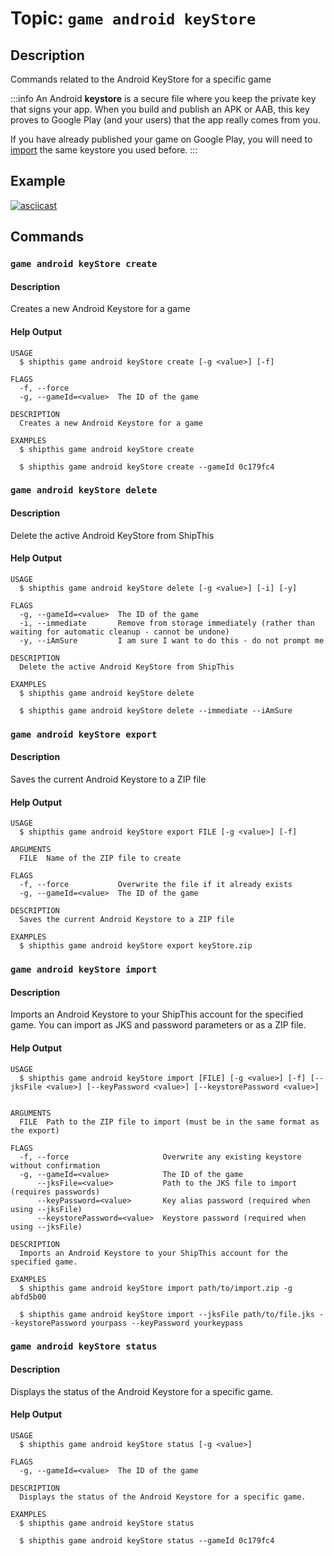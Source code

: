 # Topic: `game android keyStore`

## Description

Commands related to the Android KeyStore for a specific game

:::info
An Android **keystore** is a secure file where you keep the private key that signs your app. When you build and publish an APK or AAB, this key proves to Google Play (and your users) that the app really comes from you.  

If you have already published your game on Google Play, you will need to [import](#game-android-keystore-import) the same keystore you used before.
:::

## Example

[![asciicast](https://asciinema.org/a/S3R73FuaGMCwu2C0dHSC0BrJB.svg)](https://asciinema.org/a/S3R73FuaGMCwu2C0dHSC0BrJB#shipthis-col80row24)

## Commands

### `game android keyStore create`

#### Description

Creates a new Android Keystore for a game

#### Help Output

```help
USAGE
  $ shipthis game android keyStore create [-g <value>] [-f]

FLAGS
  -f, --force
  -g, --gameId=<value>  The ID of the game

DESCRIPTION
  Creates a new Android Keystore for a game

EXAMPLES
  $ shipthis game android keyStore create

  $ shipthis game android keyStore create --gameId 0c179fc4
```

### `game android keyStore delete`

#### Description

Delete the active Android KeyStore from ShipThis

#### Help Output

```help
USAGE
  $ shipthis game android keyStore delete [-g <value>] [-i] [-y]

FLAGS
  -g, --gameId=<value>  The ID of the game
  -i, --immediate       Remove from storage immediately (rather than waiting for automatic cleanup - cannot be undone)
  -y, --iAmSure         I am sure I want to do this - do not prompt me

DESCRIPTION
  Delete the active Android KeyStore from ShipThis

EXAMPLES
  $ shipthis game android keyStore delete

  $ shipthis game android keyStore delete --immediate --iAmSure
```

### `game android keyStore export`

#### Description

Saves the current Android Keystore to a ZIP file

#### Help Output

```help
USAGE
  $ shipthis game android keyStore export FILE [-g <value>] [-f]

ARGUMENTS
  FILE  Name of the ZIP file to create

FLAGS
  -f, --force           Overwrite the file if it already exists
  -g, --gameId=<value>  The ID of the game

DESCRIPTION
  Saves the current Android Keystore to a ZIP file

EXAMPLES
  $ shipthis game android keyStore export keyStore.zip
```

### `game android keyStore import`

#### Description

Imports an Android Keystore to your ShipThis account for the specified game. You can import as JKS and password parameters or as a ZIP file.

#### Help Output

```help
USAGE
  $ shipthis game android keyStore import [FILE] [-g <value>] [-f] [--jksFile <value>] [--keyPassword <value>] [--keystorePassword <value>]


ARGUMENTS
  FILE  Path to the ZIP file to import (must be in the same format as the export)

FLAGS
  -f, --force                     Overwrite any existing keystore without confirmation
  -g, --gameId=<value>            The ID of the game
      --jksFile=<value>           Path to the JKS file to import (requires passwords)
      --keyPassword=<value>       Key alias password (required when using --jksFile)
      --keystorePassword=<value>  Keystore password (required when using --jksFile)

DESCRIPTION
  Imports an Android Keystore to your ShipThis account for the specified game.

EXAMPLES
  $ shipthis game android keyStore import path/to/import.zip -g abfd5b00

  $ shipthis game android keyStore import --jksFile path/to/file.jks --keystorePassword yourpass --keyPassword yourkeypass
```

### `game android keyStore status`

#### Description

Displays the status of the Android Keystore for a specific game.

#### Help Output

```help
USAGE
  $ shipthis game android keyStore status [-g <value>]

FLAGS
  -g, --gameId=<value>  The ID of the game

DESCRIPTION
  Displays the status of the Android Keystore for a specific game.

EXAMPLES
  $ shipthis game android keyStore status

  $ shipthis game android keyStore status --gameId 0c179fc4
```
